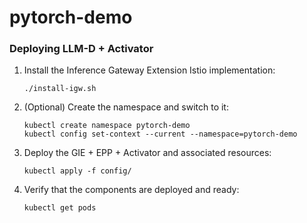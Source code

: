 # pytorch-demo


### Deploying LLM-D + Activator

1. Install the Inference Gateway Extension Istio implementation:

    ```shell
    ./install-igw.sh
    ```

2. (Optional) Create the namespace and switch to it:

    ```shell
    kubectl create namespace pytorch-demo
    kubectl config set-context --current --namespace=pytorch-demo
    ```

3. Deploy the GIE + EPP + Activator and associated resources:

    ```shell
    kubectl apply -f config/
    ```

4. Verify that the components are deployed and ready:

    ```shell
    kubectl get pods
    ```